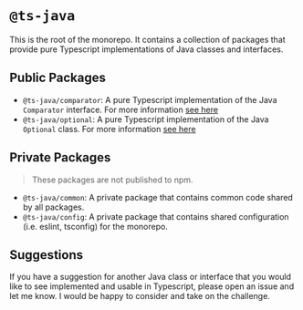 # `@ts-java`

This is the root of the monorepo. It contains a collection of packages that provide pure Typescript implementations of Java classes and interfaces.

## Public Packages

- `@ts-java/comparator`: A pure Typescript implementation of the Java `Comparator` interface. For more information [see here](packages/comparator/README.md)
- `@ts-java/optional`: A pure Typescript implementation of the Java `Optional` class. For more information [see here](packages/optional/README.md)

## Private Packages

> These packages are not published to npm.

- `@ts-java/common`: A private package that contains common code shared by all packages.
- `@ts-java/config`: A private package that contains shared configuration (i.e. eslint, tsconfig) for the monorepo.

## Suggestions

If you have a suggestion for another Java class or interface that you would like to see implemented and usable in Typescript, please open an issue and let me know. I would be happy to consider and take on the challenge.

